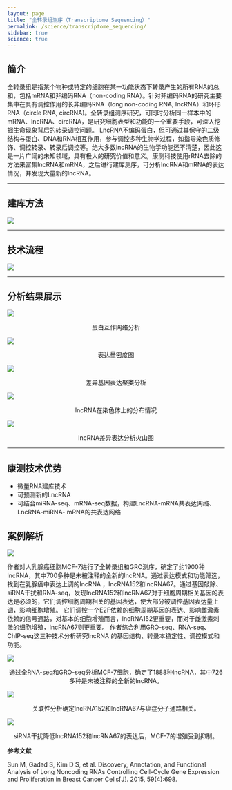 ```yaml
---
layout: page
title: "全转录组测序（Transcriptome Sequencing）"
permalink: /science/transcriptome_sequencing/
sidebar: true
science: true
---
```


## 简介

全转录组是指某个物种或特定的细胞在某一功能状态下转录产生的所有RNA的总和，包括mRNA和非编码RNA（non-coding RNA）。针对非编码RNA的研究主要集中在具有调控作用的长非编码RNA（long non-coding RNA, lncRNA）和环形RNA（circle RNA, circRNA)。全转录组测序研究，可同时分析同一样本中的mRNA、lncRNA、circRNA，是研究细胞表型和功能的一个重要手段，可深入挖掘生命现象背后的转录调控问题。 LncRNA不编码蛋白，但可通过其保守的二级结构与蛋白、DNA和RNA相互作用，参与调控多种生物学过程，如指导染色质修饰、调控转录、转录后调控等。绝大多数lncRNA的生物学功能还不清楚，因此这是一片广阔的未知领域，具有极大的研究价值和意义。康测科技使用rRNA去除的方法来富集lncRNA和mRNA，之后进行建库测序，可分析lncRNA和mRNA的表达情况，并发现大量新的lncRNA。

---

## 建库方法

<img src="/image/transcriptome_sequencing/400new建库原理图-转录组测序.png">

---

## 技术流程

<img class="fig70" src="/image/transcriptome_sequencing/全转录组测序技术路线.png">

---

## 分析结果展示

<img src="/image/transcriptome_sequencing/b.png">
<p style="text-align: center; ">蛋白互作网络分析</p>

<img src="/image/transcriptome_sequencing/c.png">
<p style="text-align: center; ">表达量密度图</p>

<img src="/image/transcriptome_sequencing/d.png">
<p style="text-align: center; ">差异基因表达聚类分析</p>


<img src="/image/transcriptome_sequencing/IncRNA_chromosome.png">
<p style="text-align: center; ">lncRNA在染色体上的分布情况</p>


<img src="/image/transcriptome_sequencing/lncRNA_diff_exp.png">
<p style="text-align: center; ">lncRNA差异表达分析火山图</p>

---

## 康测技术优势

* 微量RNA建库技术
* 可预测新的LncRNA
* 可结合miRNA-seq、mRNA-seq数据，构建LncRNA-mRNA共表达网络、LncRNA-miRNA- mRNA的共表达网络

## 案例解析

<img src="/image/transcriptome_sequencing/转录组测序文献.png">

作者对人乳腺癌细胞MCF-7进行了全转录组和GRO测序，确定了约1900种lncRNA，其中700多种是未被注释的全新的lncRNA。通过表达模式和功能筛选，找到在乳腺癌中表达上调的lncRNA ，lncRNA152和lncRNA67。通过基因敲除、siRNA干扰和RNA-seq，发现lncRNA152和lncRNA67对于细胞周期相关基因的表达是必须的，它们调控细胞周期相关的基因表达，使大部分被调控基因表达量上调，影响细胞增殖。
它们调控一个E2F依赖的细胞周期基因的表达、影响雌激素依赖的信号通路，对基本的细胞增殖而言，lncRNA152更重要，而对于雌激素刺激的细胞增殖，lncRNA67则更重要。
作者综合利用GRO-seq、RNA-seq、ChIP-seq这三种技术分析研究lncRNA 的基因结构、转录本稳定性、调控模式和功能。

<img src="/image/transcriptome_sequencing/ts-2.png">

<p style="text-align: center; ">通过全RNA-seq和GRO-seq分析MCF-7细胞，确定了1888种lncRNA，其中726多种是未被注释的全新的lncRNA。</p>

<img src="/image/transcriptome_sequencing/ts-3.png">

<p style="text-align: center; ">关联性分析确定lncRNA152和lncRNA67与癌症分子通路相关。</p>

<img src="/image/transcriptome_sequencing/转录组-4.png">

<p style="text-align: center; ">siRNA干扰降低lncRNA152和lncRNA67的表达后，MCF-7的增殖受到抑制。</p>


<div><strong>参考文献</strong></div>

Sun M, Gadad S, Kim D S, et al. Discovery, Annotation, and Functional Analysis of Long Noncoding RNAs Controlling Cell-Cycle Gene Expression and Proliferation in Breast Cancer Cells[J]. 2015, 59(4):698.
